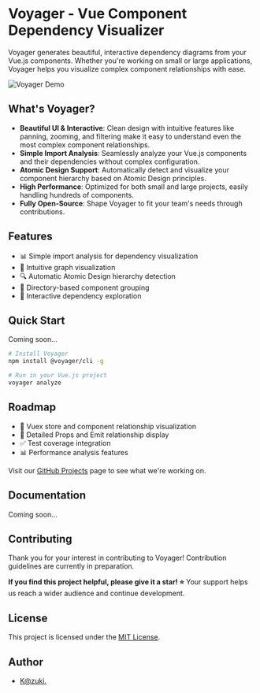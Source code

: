 # Voyager - Vue Component Dependency Visualizer

Voyager generates beautiful, interactive dependency diagrams from your Vue.js components. Whether you're working on small or large applications, Voyager helps you visualize complex component relationships with ease.

![Voyager Demo](./docs/assets/demo.gif)

## What's Voyager?

- **Beautiful UI & Interactive**: Clean design with intuitive features like panning, zooming, and filtering make it easy to understand even the most complex component relationships.
- **Simple Import Analysis**: Seamlessly analyze your Vue.js components and their dependencies without complex configuration.
- **Atomic Design Support**: Automatically detect and visualize your component hierarchy based on Atomic Design principles.
- **High Performance**: Optimized for both small and large projects, easily handling hundreds of components.
- **Fully Open-Source**: Shape Voyager to fit your team's needs through contributions.

## Features

- 📊 Simple import analysis for dependency visualization
- 🎨 Intuitive graph visualization
- 🔍 Automatic Atomic Design hierarchy detection
- 📁 Directory-based component grouping
- 🔄 Interactive dependency exploration

## Quick Start

Coming soon...

```bash
# Install Voyager
npm install @voyager/cli -g

# Run in your Vue.js project
voyager analyze
```

## Roadmap

- 🔄 Vuex store and component relationship visualization
- 📝 Detailed Props and Emit relationship display
- ✅ Test coverage integration
- 📊 Performance analysis features

Visit our [GitHub Projects](https://github.com/corrupt952/voyager/projects) page to see what we're working on.

## Documentation

Coming soon...

## Contributing

Thank you for your interest in contributing to Voyager!
Contribution guidelines are currently in preparation.

**If you find this project helpful, please give it a star! ⭐**
Your support helps us reach a wider audience and continue development.

## License

This project is licensed under the [MIT License](./LICENSE).

## Author

- [K@zuki.](https://zuki.dev)
